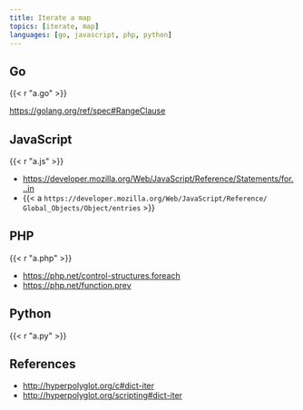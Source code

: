 ```yaml
---
title: Iterate a map
topics: [iterate, map]
languages: [go, javascript, php, python]
---
```


## Go

{{< r "a.go" >}}

<https://golang.org/ref/spec#RangeClause>

## JavaScript

{{< r "a.js" >}}

- <https://developer.mozilla.org/Web/JavaScript/Reference/Statements/for...in>
- {{< a `https://developer.mozilla.org/Web/JavaScript/Reference/
   Global_Objects/Object/entries` >}}

## PHP

{{< r "a.php" >}}

- <https://php.net/control-structures.foreach>
- <https://php.net/function.prev>

## Python

{{< r "a.py" >}}

## References

- <http://hyperpolyglot.org/c#dict-iter>
- <http://hyperpolyglot.org/scripting#dict-iter>
